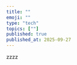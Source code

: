 ```yaml
---
title: ""
emoji: ""
type: "tech"
topics: [""]
published: true
published_at: 2025-09-27
---
```


zzzz
